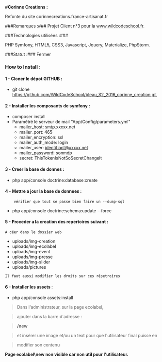 #**Corinne Creations :**

Refonte du site corinnecreations.france-artisanat.fr

###Remarques :###
Projet Client n°3 pour la www.wildcodeschool.fr.

###Technologies utilisées :###

PHP Symfony, HTML5, CSS3, Javascript, Jquery, Materialize, PhpStorm.

###Statut :###
 Fermer

### How to Install : ###

#### 1 - Cloner le dépot GITHUB : ####
   * git clone https://github.com/WildCodeSchool/bleau_S2_2016_corinne_creation.git
   
#### 2 - Installer les composants de symfony : ####
   * composer install
   * Paramêtré le serveur de mail "App/Config/parameters.yml"
       - mailer_host: smtp.xxxxx.net
       - mailer_port: 465
       - mailer_encryption: ssl
       - mailer_auth_mode: login
       - mailer_user: identifiant@xxxxx.net
       - mailer_password: sonmdp
       - secret: ThisTokenIsNotSoSecretChangeIt
   
#### 3 -  Creer la base de donnes : ####
   * php app/console doctrine:database:create
   
#### 4 - Mettre a jour la base de donnees : ####
        vérifier que tout se passe bien faire un --dump-sql
   * php app/console doctrine:schema:update --force
   
#### 5 - Proceder a la creation des repertoires suivant : ####
    A céer dans le dossier web
   - uploads/img-creation
   - uploads/img-ecolabel
   - uploads/img-event
   - uploads/img-presse
   - uploads/img-slider
   - uploads/pictures
   
    Il faut aussi modifier les droits sur ces répetroires
    
#### 6 - Installer les assets : ####
   * php app/console assets:install
    
>Dans l'administrateur, sur la page ecolabel, 

>ajouter dans la barre d'adresse :

>**/new** 

>et insérer une image et/ou un text pour que l'utilisateur final puisse en

>modifier son contenu 

**Page ecolabel\new non visible car non util pour l'utilisateur.**
